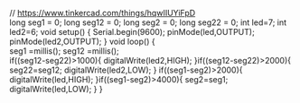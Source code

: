 // https://www.tinkercad.com/things/hqwIIUYiFpD   
long seg1 = 0;
long seg12 = 0;
long seg2 = 0;
long seg22 = 0;
int led=7;
int led2=6;
void setup()
{
  Serial.begin(9600);
  pinMode(led,OUTPUT);
  pinMode(led2,OUTPUT);
}
void loop()
{   
  seg1 =millis();
  seg12 =millis();  
  if((seg12-seg22)>1000){
  digitalWrite(led2,HIGH);
  }if((seg12-seg22)>2000){
 seg22=seg12;
    digitalWrite(led2,LOW);
  }
  if((seg1-seg2)>2000){
  digitalWrite(led,HIGH);
  }if((seg1-seg2)>4000){
 seg2=seg1;
    digitalWrite(led,LOW);
  }
}
